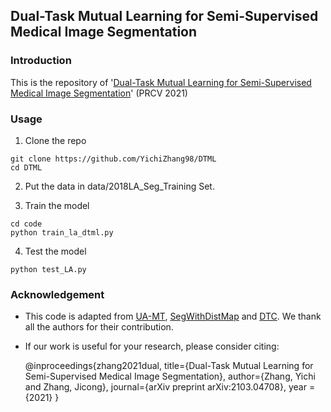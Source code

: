 ## Dual-Task Mutual Learning for Semi-Supervised Medical Image Segmentation

### Introduction

This is the repository of '[Dual-Task Mutual Learning for Semi-Supervised Medical Image Segmentation](https://arxiv.org/pdf/2103.04708v2.pdf)' (PRCV 2021) 



### Usage

1. Clone the repo
```
git clone https://github.com/YichiZhang98/DTML
cd DTML
```
2. Put the data in data/2018LA_Seg_Training Set.

3. Train the model
```
cd code
python train_la_dtml.py
```

4. Test the model
```
python test_LA.py
```


### Acknowledgement
* This code is adapted from [UA-MT](https://github.com/yulequan/UA-MT), [SegWithDistMap](https://github.com/JunMa11/SegWithDistMap) and [DTC](https://github.com/HiLab-git/DTC). We thank all the authors for their contribution. 
* If our work is useful for your research, please consider citing:


    @inproceedings{zhang2021dual,
         title={Dual-Task Mutual Learning for Semi-Supervised Medical Image Segmentation},
         author={Zhang, Yichi and Zhang, Jicong},
         journal={arXiv preprint arXiv:2103.04708},
         year = {2021} }
